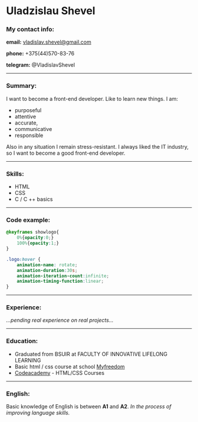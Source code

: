 # Uladzislau Shevel #
### My contact info: ###
**email:**  vladislav.shevel@gmail.com

**phone:** +375(44)570-83-76

**telegram:** @VladislavShevel
___
### Summary: ###
I want to become a front-end developer. Like to learn new things. I am:
* purposeful 
* attentive 
* accurate, 
* communicative
* responsible

Also in any situation I remain stress-resistant. I always liked the IT industry, so I want to become a good front-end developer.
___
### Skills: ###
* HTML 
* CSS
* С / С ++ basics

___
### Code example: ###
```css
@keyframes showlogo{
	0%{opacity:0;}
	100%{opacity:1;}
}

.logo:hover {
	animation-name: rotate;
  	animation-duration:30s;
  	animation-iteration-count:infinite;
  	animation-timing-function:linear;
}
```
___
###  Experience: ###
*...pending real experience on real projects...*
___
###  Education: ###
* Graduated from BSUIR at FACULTY OF INNOVATIVE LIFELONG LEARNING 
* Basic html / css course at school [Myfreedom](https://myfreedom.by)
* [Codeacademy](https://www.codecademy.com) - HTML/CSS Courses
___
###  English: ###
Basic knowledge of English is between **A1** and **A2**. 
*In the process of improving language skills.* 
